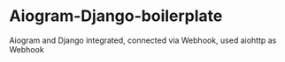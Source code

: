 # Aiogram-Django-boilerplate
Aiogram and Django integrated, connected via Webhook, used aiohttp as Webhook
